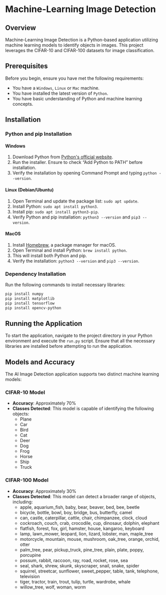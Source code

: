 # Machine-Learning Image Detection

## Overview
Machine-Learning Image Detection is a Python-based application utilizing machine learning models to identify objects in images. This project leverages the CIFAR-10 and CIFAR-100 datasets for image classification.

## Prerequisites
Before you begin, ensure you have met the following requirements:
* You have a `Windows`, `Linux` or `Mac` machine.
* You have installed the latest version of `Python`.
* You have basic understanding of Python and machine learning concepts.

## Installation

### Python and pip Installation

#### Windows
1. Download Python from [Python's official website](https://www.python.org/downloads/windows/).
2. Run the installer. Ensure to check “Add Python to PATH” before installation.
3. Verify the installation by opening Command Prompt and typing `python --version`.

#### Linux (Debian/Ubuntu)
1. Open Terminal and update the package list: `sudo apt update`.
2. Install Python: `sudo apt install python3`.
3. Install pip: `sudo apt install python3-pip`.
4. Verify Python and pip installation: `python3 --version` and `pip3 --version`.

#### MacOS
1. Install [Homebrew](https://brew.sh/), a package manager for macOS.
2. Open Terminal and install Python: `brew install python`.
3. This will install both Python and pip.
4. Verify the installation: `python3 --version` and `pip3 --version`.

### Dependency Installation

Run the following commands to install necessary libraries:

```bash
pip install numpy
pip install matplotlib
pip install tensorflow
pip install opencv-python
```
## Running the Application

To start the application, navigate to the project directory in your Python environment and execute the `run.py` script. Ensure that all the necessary libraries are installed before attempting to run the application.

## Models and Accuracy

The AI Image Detection application supports two distinct machine learning models:

### CIFAR-10 Model
- **Accuracy**: Approximately 70%
- **Classes Detected**: This model is capable of identifying the following objects:
  - Plane
  - Car
  - Bird
  - Cat
  - Deer
  - Dog
  - Frog
  - Horse
  - Ship
  - Truck

### CIFAR-100 Model
- **Accuracy**: Approximately 30%
- **Classes Detected**: This model can detect a broader range of objects, including:
  - apple, aquarium_fish, baby, bear, beaver, bed, bee, beetle
  - bicycle, bottle, bowl, boy, bridge, bus, butterfly, camel
  - can, castle, caterpillar, cattle, chair, chimpanzee, clock, cloud
  - cockroach, couch, crab, crocodile, cup, dinosaur, dolphin, elephant
  - flatfish, forest, fox, girl, hamster, house, kangaroo, keyboard
  - lamp, lawn_mower, leopard, lion, lizard, lobster, man, maple_tree
  - motorcycle, mountain, mouse, mushroom, oak_tree, orange, orchid, otter
  - palm_tree, pear, pickup_truck, pine_tree, plain, plate, poppy, porcupine
  - possum, rabbit, raccoon, ray, road, rocket, rose, sea
  - seal, shark, shrew, skunk, skyscraper, snail, snake, spider
  - squirrel, streetcar, sunflower, sweet_pepper, table, tank, telephone, television
  - tiger, tractor, train, trout, tulip, turtle, wardrobe, whale
  - willow_tree, wolf, woman, worm
